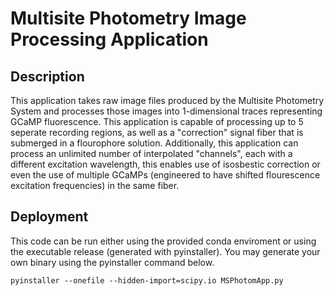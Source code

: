 # Multisite Photometry Image Processing Application
## Description
This application takes raw image files produced by the Multisite Photometry System and processes those images into 1-dimensional traces representing GCaMP fluorescence. This application is capable of processing up to 5 seperate recording regions, as well as a "correction" signal fiber that is submerged in a flourophore solution. Additionally, this application can process an unlimited number of interpolated "channels", each with a different excitation wavelength, this enables use of isosbestic correction or even the use of multiple GCaMPs (engineered to have shifted flourescence excitation frequencies) in the same fiber.
## Deployment
This code can be run either using the provided conda enviroment or using the executable release (generated with pyinstaller). You may generate your own binary using the pyinstaller command below.
```
pyinstaller --onefile --hidden-import=scipy.io MSPhotomApp.py
```
